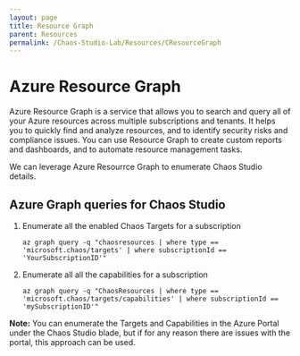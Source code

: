 ```yaml
---
layout: page
title: Resource Graph
parent: Resources 
permalink: /Chaos-Studio-Lab/Resources/CResourceGraph
---
```


# Azure Resource Graph
Azure Resource Graph is a service that allows you to search and query all of your Azure resources across multiple subscriptions and tenants. It helps you to quickly find and analyze resources, and to identify security risks and compliance issues. You can use Resource Graph to create custom reports and dashboards, and to automate resource management tasks.

We can leverage Azure Resourrce Graph to enumerate Chaos Studio details.  

## Azure Graph queries for Chaos Studio
1. Enumerate all the enabled Chaos Targets for a subscription

       az graph query -q "chaosresources | where type == 'microsoft.chaos/targets' | where subscriptionId == 'YourSubscriptionID'" 

2. Enumerate all all the capabilities for a subscription
       
       az graph query -q "ChaosResources | where type == 'microsoft.chaos/targets/capabilities' | where subscriptionId == 'mySubscriptionID'"
       
**Note:** You can enumerate the Targets and Capabilities in the Azure Portal under the Chaos Studio blade, but if for any reason there are issues with the portal, this approach can be used.

